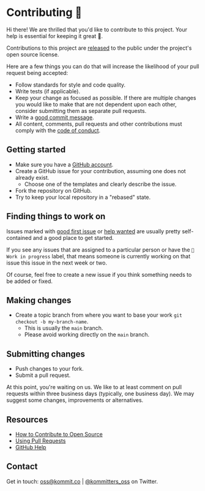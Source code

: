 # Contributing 🎉

Hi there! We are thrilled that you'd like to contribute to this project. Your help is essential for keeping it great 🙌.

Contributions to this project are [released][contributions-under-repo] to the public under the project's open source license.

Here are a few things you can do that will increase the likelihood of your pull request being accepted:
- Follow standards for style and code quality.
- Write tests (if applicable).
- Keep your change as focused as possible. If there are multiple changes you would like to make that are not dependent upon each other, consider submitting them as separate pull requests.
- Write a [good commit message][commit-msg].
- All content, comments, pull requests and other contributions must comply with the [code of conduct][coc].

## Getting started

* Make sure you have a [GitHub account][github-signup].
* Create a GitHub issue for your contribution, assuming one does not already exist.
  * Choose one of the templates and clearly describe the issue.
* Fork the repository on GitHub.
* Try to keep your local repository in a "rebased" state.

## Finding things to work on

Issues marked with [good first issue][good-first-issue] or [help wanted][help-wanted] are usually pretty self-contained and a good place to get started.

If you see any issues that are assigned to a particular person or have the `📍 Work in progress` label, that means
someone is currently working on that issue this issue in the next week or two.

Of course, feel free to create a new issue if you think something needs to be added or fixed.

## Making changes

* Create a topic branch from where you want to base your work `git checkout -b my-branch-name`.
  * This is usually the `main` branch.
  * Please avoid working directly on the `main` branch.

## Submitting changes
* Push changes to your fork.
* Submit a pull request.

At this point, you're waiting on us. We like to at least comment on pull requests within three
business days (typically, one business day). We may suggest some changes, improvements or
alternatives.

## Resources

- [How to Contribute to Open Source][oss-how-to]
- [Using Pull Requests][github-help-pr]
- [GitHub Help][github-help]

## Contact

Get in touch: [oss@kommit.co][mail-to] | [@kommitters_oss][twitter] on Twitter.


[twitter]: https://twitter.com/kommitters_oss
[mail-to]: mailto:oss@kommit.co
[github-signup]: https://github.com/signup/free
[github-help]: https://help.github.com
[github-help-pr]: https://help.github.com/articles/about-pull-requests
[oss-how-to]: https://opensource.guide/how-to-contribute
[coc]: https://github.com/kommitters/.template/blob/main/CODE_OF_CONDUCT.md
[commit-msg]: https://github.com/erlang/otp/wiki/Writing-good-commit-messages
[good-first-issue]: https://github.com/kommitters/.template/issues?q=is%3Aopen+is%3Aissue+label%3A%22%F0%9F%91%8B+Good+first+issue%22
[help-wanted]: https://github.com/kommitters/.template/issues?q=is%3Aopen+is%3Aissue+label%3A%22%F0%9F%86%98+Help+wanted%22
[contributions-under-repo]: https://help.github.com/articles/github-terms-of-service/#6-contributions-under-repository-license
